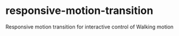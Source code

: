 # responsive-motion-transition
Responsive motion transition for interactive control of Walking motion
